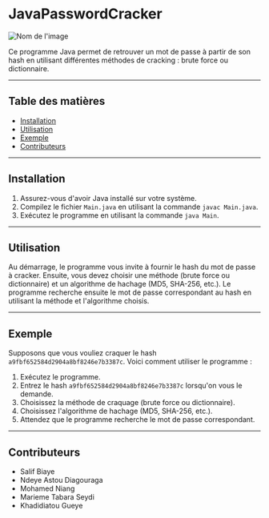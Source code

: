 # JavaPasswordCracker
![Nom de l'image](https://img-0.journaldunet.com/HfJq3WeEZD8WMieqZqeiYTk_9MQ=/1500x/smart/218d741508034c0aaf1e4c246f54756d/ccmcms-jdn/12420397.jpg)

Ce programme Java permet de retrouver un mot de passe à partir de son hash en utilisant différentes méthodes de cracking : brute force ou dictionnaire.

---

## Table des matières

- [Installation](#installation)
- [Utilisation](#utilisation)
- [Exemple](#exemple)
- [Contributeurs](#contributeurs)

---

## Installation

1. Assurez-vous d'avoir Java installé sur votre système.
2. Compilez le fichier `Main.java` en utilisant la commande `javac Main.java`.
3. Exécutez le programme en utilisant la commande `java Main`.

---

## Utilisation

Au démarrage, le programme vous invite à fournir le hash du mot de passe à cracker. Ensuite, vous devez choisir une méthode (brute force ou dictionnaire) et un algorithme de hachage (MD5, SHA-256, etc.). Le programme recherche ensuite le mot de passe correspondant au hash en utilisant la méthode et l'algorithme choisis.

---

## Exemple

Supposons que vous vouliez craquer le hash `a9fbf652584d2904a8bf8246e7b3387c`. Voici comment utiliser le programme :

1. Exécutez le programme.
2. Entrez le hash `a9fbf652584d2904a8bf8246e7b3387c` lorsqu'on vous le demande.
3. Choisissez la méthode de craquage (brute force ou dictionnaire).
4. Choisissez l'algorithme de hachage (MD5, SHA-256, etc.).
5. Attendez que le programme recherche le mot de passe correspondant.

---

## Contributeurs

- Salif Biaye 
- Ndeye Astou Diagouraga
- Mohamed Niang
- Marieme Tabara Seydi
- Khadidiatou Gueye

